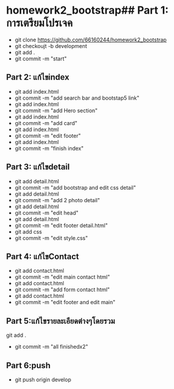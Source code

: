 # homework2_bootstrap## Part 1: การเตรียมโปรเจค
- git clone https://github.com/66160244/homework2_bootstrap
- git checkoujt -b development
- git add .
- git commit -m "start"
## Part 2: แก้ไขindex
- git add index.html
- git commit -m "add search bar and bootstap5 link"
- git add index.html
- git commit -m "add Hero section"
- git add index.html
- git commit -m "add card"
- git add index.html
- git commit -m "edit footer"
- git add index.html
- git commit -m "finish index"
## Part 3: แก้ไขdetail
- git add detail.html
- git commit -m "add bootstrap and edit css detail"
- git add detail.html
- git commit -m "add 2 photo detail"
- git add detail.html
- git commit -m "edit head"
- git add detail.html
- git commit -m "edit footer detail.html"
- git add css
- git commit -m "edit style.css"
## Part 4: แก้ไขContact
- git add contact.html
- git commit -m "edit main contact html"
- git add contact.html
- git commit -m "add form contact html"
- git add contact.html
- git commit -m "edit footer and edit main"
## Part 5:แก้ไขรายละเอียดต่างๆโดยรวม
git add .
- git commit -m "all finishedx2"
## Part 6:push
- git push origin develop
